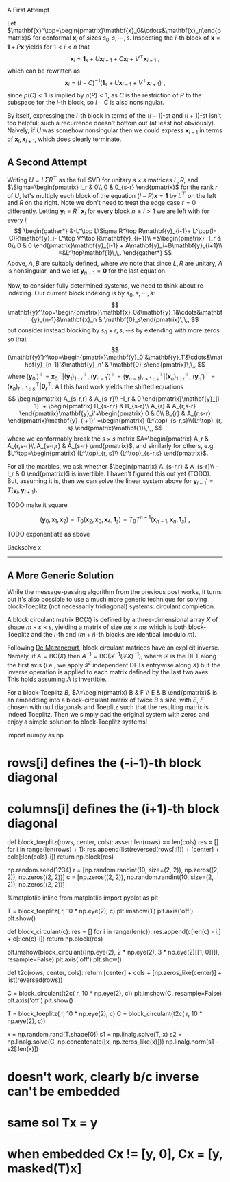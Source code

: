 A First Attempt

Let $\mathbf{x}^\top=\begin{pmatrix}\mathbf{x}_0&\cdots&\mathbf{x}_n\end{pmatrix}$ for conformal $\mathbf{x}_i$ of sizes $s_0,s,\cdots,s$. Inspecting the $i$-th block of $\mathbf{x}=\mathbf{1}+ P\mathbf{x}$ yields for $1<i<n$ that
$$
\mathbf{x}_{i}=\mathbf{1}_s+U\mathbf{x}_{i-1}+C\mathbf{x}_{i}+V^\top \mathbf{x}_{i+1}\,\,,
$$
which can be rewritten as
$$
\mathbf{x}_{i}=(I-C)^{-1}(\mathbf{1}_s+U\mathbf{x}_{i-1}+V^\top \mathbf{x}_{i+1})\,\,,
$$
since $\rho(C)<1$ is implied by $\rho(P)<1$, as $C$ is the restriction of $P$ to the subspace for the $i$-th block, so $I-C$ is also nonsingular.

By itself, expressing the $i$-th block in terms of the $(i-1)$-st and $(i+1)$-st isn't too helpful: such a recurrence doesn't bottom out (at least not obviously). Naively, if $U$ was somehow nonsingular then we could express $\mathbf{x}_{i-1}$ in terms of $\mathbf{x}_i,\mathbf{x}_{i+1}$, which does clearly terminate.

## A Second Attempt

Writing $U=L\Sigma R^\top$ as the full SVD for unitary $s\times s$ matrices $L, R$, and $\Sigma=\begin{pmatrix}
I_r & 0\\
0 & 0_{s-r}
\end{pmatrix}$ for the rank $r$ of $U$, let's multiply each block of the equation $(I-P)\mathbf{x}=\mathbf{1}$ by $L^\top$ on the left and $R$ on the right. Note we don't need to treat the edge case $r=0$ differently. Letting $\mathbf{y}_i= R^\top \mathbf{x}_i$ for every block $n\ge i >1$ we are left with for every $i$,
$$
\begin{gather*}
&-L^\top  L\Sigma R^\top R\mathbf{y}_{i-1}+
L^\top(I-C)R\mathbf{y}_i-
L^\top V^\top R\mathbf{y}_{i+1}\\
=&\begin{pmatrix}
-I_r & 0\\
0 & 0
\end{pmatrix}\mathbf{y}_{i-1} + A\mathbf{y}_i+B\mathbf{y}_{i+1}\\
=&L^\top\mathbf{1}\,\,.
\end{gather*}
$$
Above, $A,B$ are suitably defined, where we note that since $L,R$ are unitary, $A$ is nonsingular, and we let $\mathbf{y}_{n+1}=\mathbf{0}$ for the last equation. 


Now, to consider fully determined systems, we need to think about re-indexing. Our current block indexing is by $s_0,s,\cdots,s$:
$$
\mathbf{y}^\top=\begin{pmatrix}\mathbf{x}_0&\mathbf{y}_1&\cdots&\mathbf{y}_{n-1}&\mathbf{x}_n & \mathbf{0}_s\end{pmatrix}\,\,,
$$
but consider instead blocking by $s_0 + r, s, \cdots s$ by extending with more zeros so that
$$
(\mathbf{y}')^\top=\begin{pmatrix}\mathbf{y}_0'&\mathbf{y}_1'&\cdots&\mathbf{y}_{n-1}'&\mathbf{y}_n' & \mathbf{0}_s\end{pmatrix}\,\,,
$$
where $(\mathbf{y}_0')^\top =\mathbf{x}_0^\top|(\mathbf{y}_1)_{1:r}^\top$, $(\mathbf{y}_{n-1}')^\top =(\mathbf{y}_{n-1})_{r+1:s}^\top|(\mathbf{x}_n)_{1:r}^\top$, $(\mathbf{y}_{n}')^\top =(\mathbf{x}_{n})_{r+1:s}^\top|\mathbf{0}_r^\top$. All this hard work yields the shifted equations
$$
\begin{pmatrix}
A_{s-r,r} & A_{s-r}\\
 -I_r & 0
\end{pmatrix}\mathbf{y}_{i-1}' + \begin{pmatrix}
B_{s-r,r} & B_{s-r}\\
A_{r} & A_{r,s-r}
\end{pmatrix}\mathbf{y}_i'+\begin{pmatrix}
0 & 0\\
B_{r} & A_{r,s-r}
\end{pmatrix}\mathbf{y}_{i+1}'
=\begin{pmatrix}
(L^\top)_{s-r,s}\\(L^\top)_{r, s}
\end{pmatrix}\mathbf{1}\,\,,
$$
where we conformably break the $s\times s$ matrix $A=\begin{pmatrix}
A_r & A_{r,s-r}\\
A_{s-r,r} & A_{s-r}
\end{pmatrix}$, and similarly for others, e.g. $L^\top=\begin{pmatrix}
(L^\top)_{r, s}\\
(L^\top)_{s-r,s}
\end{pmatrix}$.

For all the marbles, we ask whether $\begin{pmatrix}
A_{s-r,r} & A_{s-r}\\
 -I_r & 0
\end{pmatrix}$ is invertible. I haven't figured this out yet (TODO). But, assuming it is, then we can solve the linear system above for $\mathbf{y}_{i-1}'=T(\mathbf{y}_i,\mathbf{y}_{i+1})$.

TODO make it square

$$
(\mathbf{y}_0,\mathbf{x}_1,\mathbf{x}_2)=T_0(\mathbf{x}_2,\mathbf{x}_3, \mathbf{x}_4,\mathbf{1}_s)=T_0T^{n-1}(\mathbf{x}_{n-1},\mathbf{x}_n,\mathbf{1}_s)\,\,,
$$

TODO exponentiate as above

Backsolve x


------------------


## A More Generic Solution

While the message-passing algorithm from the previous post works, it turns out it's also possible to use a much more generic technique for solving block-Toeplitz (not necessarily tridiagonal) systems: circulant completion.

A block circulant matrix $\mathrm{BC}(X)$ is defined by a three-dimensional array $X$ of shape $m\times s\times s$, yielding a matrix of size $ms\times ms$ which is both block-Toeplitz and the $i$-th and $(m+i)$-th blocks are identical (modulo $m$).

Following [De Mazancourt](https://ieeexplore.ieee.org/document/1143132), block circulant matrices have an explicit inverse. Namely, if $A=\mathrm{BC}(X)$ then $A^{-1}=\mathrm{BC}(\mathcal{F}^{-1}(\mathcal{F} X)^{-1})$, where $\mathcal{F}$ is the DFT along the first axis (i.e., we apply $s^2$ independent DFTs entrywise along $X$) but the inverse operation is applied to each matrix defined by the last two axes. This holds assuming $A$ is invertible.

For a block-Toeplitz $B$, $A=\begin{pmatrix}
B & F \\
E & B
\end{pmatrix}$ is an embedding into a block-circulant matrix of twice $B$'s size, with $E$, $F$ chosen with null diagonals and Toeplitz such that the resulting matrix is indeed Toeplitz. Then we simply pad the original system with zeros and enjoy a simple solution to block-Toeplitz systems!

import numpy as np

# rows[i] defines the (-i-1)-th block diagonal
# columns[i] defines the (i+1)-th block diagonal
def block_toeplitz(rows, center, cols):
    assert len(rows) == len(cols)
    res = []
    for i in range(len(rows) + 1):
        res.append(list(reversed(rows[:i])) + [center] + cols[:len(cols)-i])
    return np.block(res)

np.random.seed(1234)
r = [np.random.randint(10, size=(2, 2)), np.zeros((2, 2)), np.zeros((2, 2))]
c = [np.zeros((2, 2)), np.random.randint(10, size=(2, 2)), np.zeros((2, 2))]

%matplotlib inline
from matplotlib import pyplot as plt

T = block_toeplitz(
    r,
    10 * np.eye(2),
    c)
plt.imshow(T)
plt.axis('off')
plt.show()

def block_circulant(c):
    res = []
    for i in range(len(c)):
        res.append(c[len(c) - i:] + c[:len(c)-i])
    return np.block(res)

plt.imshow(block_circulant([np.eye(2), 2 * np.eye(2), 3 * np.eye(2)[[1, 0]]]), resample=False)
plt.axis('off')
plt.show()

def t2c(rows, center, cols):
    return [center] + cols + [np.zeros_like(center)] + list(reversed(rows))

C = block_circulant(t2c(
    r,
    10 * np.eye(2),
    c))
plt.imshow(C, resample=False)
plt.axis('off')
plt.show()

T = block_toeplitz(
    r,
    10 * np.eye(2),
    c)
C = block_circulant(t2c(
    r,
    10 * np.eye(2),
    c))

x = np.random.rand(T.shape[0])
s1 = np.linalg.solve(T, x)
s2 = np.linalg.solve(C, np.concatenate([x, np.zeros_like(x)]))
np.linalg.norm(s1 - s2[:len(x)])

# doesn't work, clearly b/c inverse can't be embedded
# same sol Tx = y
# when embedded Cx != [y, 0], Cx = [y, masked(T)x]
